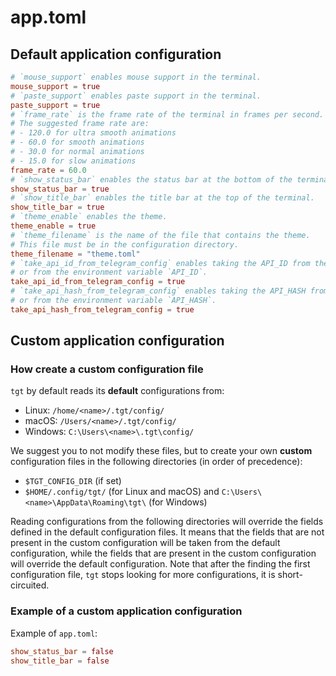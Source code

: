 # app.toml

## Default application configuration

```toml
# `mouse_support` enables mouse support in the terminal.
mouse_support = true
# `paste_support` enables paste support in the terminal.
paste_support = true
# `frame_rate` is the frame rate of the terminal in frames per second.
# The suggested frame rate are:
# - 120.0 for ultra smooth animations
# - 60.0 for smooth animations
# - 30.0 for normal animations
# - 15.0 for slow animations
frame_rate = 60.0
# `show_status_bar` enables the status bar at the bottom of the terminal.
show_status_bar = true
# `show_title_bar` enables the title bar at the top of the terminal.
show_title_bar = true
# `theme_enable` enables the theme.
theme_enable = true
# `theme_filename` is the name of the file that contains the theme.
# This file must be in the configuration directory.
theme_filename = "theme.toml"
# `take_api_id_from_telegram_config` enables taking the API_ID from the Telegram configuration file
# or from the environment variable `API_ID`.
take_api_id_from_telegram_config = true
# `take_api_hash_from_telegram_config` enables taking the API_HASH from the Telegram configuration file
# or from the environment variable `API_HASH`.
take_api_hash_from_telegram_config = true
```

## Custom application configuration

### How create a custom configuration file

`tgt` by default reads its **default** configurations from:
- Linux: `/home/<name>/.tgt/config/`
- macOS: `/Users/<name>/.tgt/config/`
- Windows: `C:\Users\<name>\.tgt\config/`

We suggest you to not modify these files, but to create your own **custom** configuration files in the following directories (in order of precedence):

- `$TGT_CONFIG_DIR` (if set)
- `$HOME/.config/tgt/` (for Linux and macOS) and `C:\Users\<name>\AppData\Roaming\tgt\` (for Windows)

Reading configurations from the following directories will override the fields defined in the default configuration files.
It means that the fields that are not present in the custom configuration will be taken from the default configuration, while the fields that are present in the custom configuration will override the default configuration.
Note that after the finding the first configuration file, `tgt` stops looking for more configurations, it is short-circuited.

### Example of a custom application configuration

Example of `app.toml`:

```toml
show_status_bar = false
show_title_bar = false
```
